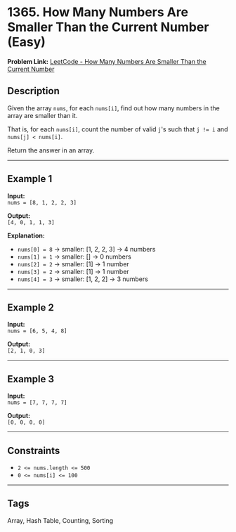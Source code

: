 # 1365. How Many Numbers Are Smaller Than the Current Number (Easy)

**Problem Link:** [LeetCode - How Many Numbers Are Smaller Than the Current Number](https://leetcode.com/problems/how-many-numbers-are-smaller-than-the-current-number/)

## Description

Given the array `nums`, for each `nums[i]`, find out how many numbers in the array are smaller than it.

That is, for each `nums[i]`, count the number of valid `j`'s such that `j != i` and `nums[j] < nums[i]`.

Return the answer in an array.

---

## Example 1

**Input:**  
`nums = [8, 1, 2, 2, 3]`

**Output:**  
`[4, 0, 1, 1, 3]`

**Explanation:**

- `nums[0] = 8` → smaller: [1, 2, 2, 3] → 4 numbers  
- `nums[1] = 1` → smaller: [] → 0 numbers  
- `nums[2] = 2` → smaller: [1] → 1 number  
- `nums[3] = 2` → smaller: [1] → 1 number  
- `nums[4] = 3` → smaller: [1, 2, 2] → 3 numbers

---

## Example 2

**Input:**  
`nums = [6, 5, 4, 8]`

**Output:**  
`[2, 1, 0, 3]`

---

## Example 3

**Input:**  
`nums = [7, 7, 7, 7]`

**Output:**  
`[0, 0, 0, 0]`

---

## Constraints

- `2 <= nums.length <= 500`
- `0 <= nums[i] <= 100`

---

## Tags

Array, Hash Table, Counting, Sorting
